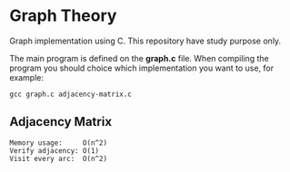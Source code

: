 Graph Theory
============

Graph implementation using C. This repository have study purpose only.

The main program is defined on the **graph.c** file.
When compiling the program you should choice which implementation you want to use, for example:

    gcc graph.c adjacency-matrix.c

Adjacency Matrix
----------------
    Memory usage:     O(n^2)
    Verify adjacency: O(1)
    Visit every arc:  O(n^2)
